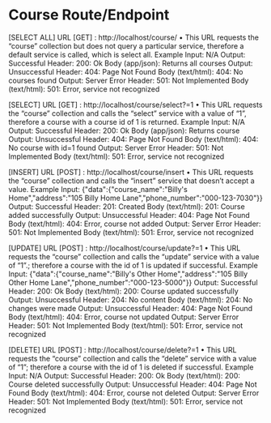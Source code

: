 # Course Route/Endpoint

[SELECT ALL]
URL [GET] : http://localhost/course/
•	This URL requests the “course” collection but does not query a particular service, therefore a default service is called, which is select all.
Example Input: N/A
Output: Successful
Header: 200: Ok
Body (app/json): Returns all courses
Output: Unsuccessful
	Header: 404: Page Not Found
	Body (text/html): 404: No courses found
Output: Server Error
	Header: 501: Not Implemented
	Body (text/html): 501: Error, service not recognized

[SELECT]
URL [GET] : http://localhost/course/select?=1
•	This URL requests the “course” collection and calls the “select” service with a value of “1”, therefore a course with a course id of 1 is returned.
Example Input: N/A
Output: Successful
Header: 200: Ok
Body (app/json): Returns course
Output: Unsuccessful
	Header: 404: Page Not Found
	Body (text/html): 404: No course with id=1 found
Output: Server Error
	Header: 501: Not Implemented
	Body (text/html): 501: Error, service not recognized

[INSERT]
URL [POST] : http://localhost/course/insert
•	This URL requests the “course” collection and calls the “insert” service that doesn’t accept a value.
Example Input: {"data":{"course_name":"Billy's Home","address":"105 Billy Home Lane","phone_number":"000-123-7030"}}
Output: Successful
Header: 201: Created
Body (text/html): 201: Course added successfully
Output: Unsuccessful
	Header: 404: Page Not Found
	Body (text/html): 404: Error, course not added
Output: Server Error
	Header: 501: Not Implemented
	Body (text/html): 501: Error, service not recognized

[UPDATE]
URL [POST] : http://localhost/course/update?=1
•	This URL requests the “course” collection and calls the “update” service with a value of “1”.; therefore a course with the id of 1 is updated if successful.
Example Input: {"data":{"course_name":"Billy's Other Home","address":"105 Billy Other Home Lane","phone_number":"000-123-5000"}}
Output: Successful
Header: 200: Ok
Body (text/html): 200: Course updated successfully
Output: Unsuccessful
	Header: 204: No content
	Body (text/html): 204: No changes were made
Output: Unsuccessful
	Header: 404: Page Not Found
	Body (text/html): 404: Error, course not updated
Output: Server Error
	Header: 501: Not Implemented
	Body (text/html): 501: Error, service not recognized

[DELETE]
URL [POST] : http://localhost/course/delete?=1
•	This URL requests the “course” collection and calls the “delete” service with a value of “1”; therefore a course with the id of 1 is deleted if successful.
Example Input: N/A
Output: Successful
Header: 200: Ok
Body (text/html): 200: Course deleted successfully
Output: Unsuccessful
	Header: 404: Page Not Found
	Body (text/html): 404: Error, course not deleted
Output: Server Error
	Header: 501: Not Implemented
	Body (text/html): 501: Error, service not recognized


